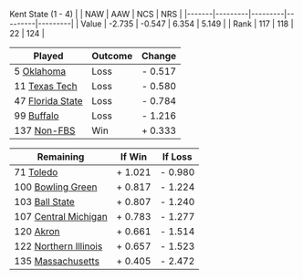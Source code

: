 Kent State (1 - 4)
|       |   NAW   |   AAW   |   NCS   |   NRS   |
|-------|---------|---------|---------|---------|
| Value |  -2.735 |  -0.547 |   6.354 |   5.149 |
| Rank  |     117 |     118 |      22 |     124 |

| Played                    | Outcome    |  Change  |
|---------------------------|------------|----------|
|   5 [Oklahoma              ](Oklahoma.md)| Loss       | -  0.517 |
|  11 [Texas Tech            ](TexasTech.md)| Loss       | -  0.580 |
|  47 [Florida State         ](FloridaState.md)| Loss       | -  0.784 |
|  99 [Buffalo               ](Buffalo.md)| Loss       | -  1.216 |
| 137 [Non-FBS               ](NonFBS.md)| Win        | +  0.333 |

| Remaining                 |  If Win  |  If Loss |
|---------------------------|----------|----------|
|  71 [Toledo                ](Toledo.md)| +  1.021 | -  0.980 |
| 100 [Bowling Green         ](BowlingGreen.md)| +  0.817 | -  1.224 |
| 103 [Ball State            ](BallState.md)| +  0.807 | -  1.240 |
| 107 [Central Michigan      ](CentralMichigan.md)| +  0.783 | -  1.277 |
| 120 [Akron                 ](Akron.md)| +  0.661 | -  1.514 |
| 122 [Northern Illinois     ](NorthernIllinois.md)| +  0.657 | -  1.523 |
| 135 [Massachusetts         ](Massachusetts.md)| +  0.405 | -  2.472 |

